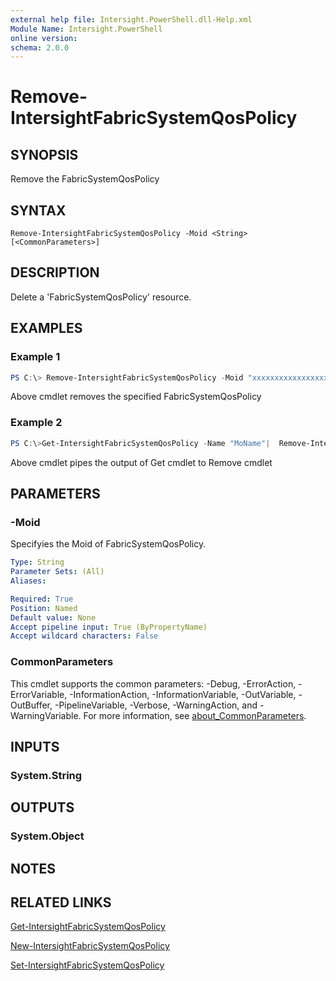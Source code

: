 ```yaml
---
external help file: Intersight.PowerShell.dll-Help.xml
Module Name: Intersight.PowerShell
online version:
schema: 2.0.0
---
```


# Remove-IntersightFabricSystemQosPolicy

## SYNOPSIS
Remove the FabricSystemQosPolicy

## SYNTAX

```
Remove-IntersightFabricSystemQosPolicy -Moid <String> [<CommonParameters>]
```

## DESCRIPTION
Delete a &apos;FabricSystemQosPolicy&apos; resource.

## EXAMPLES

### Example 1
```powershell
PS C:\> Remove-IntersightFabricSystemQosPolicy -Moid "xxxxxxxxxxxxxxxxxxxxxxxxxxx"
```
Above cmdlet removes the specified FabricSystemQosPolicy 

### Example 2
```powershell
PS C:\>Get-IntersightFabricSystemQosPolicy -Name "MoName"|  Remove-IntersightFabricSystemQosPolicy
```
Above cmdlet pipes the output of Get cmdlet to Remove cmdlet

## PARAMETERS

### -Moid
Specifyies the Moid of FabricSystemQosPolicy.

```yaml
Type: String
Parameter Sets: (All)
Aliases:

Required: True
Position: Named
Default value: None
Accept pipeline input: True (ByPropertyName)
Accept wildcard characters: False
```

### CommonParameters
This cmdlet supports the common parameters: -Debug, -ErrorAction, -ErrorVariable, -InformationAction, -InformationVariable, -OutVariable, -OutBuffer, -PipelineVariable, -Verbose, -WarningAction, and -WarningVariable. For more information, see [about_CommonParameters](http://go.microsoft.com/fwlink/?LinkID=113216).

## INPUTS

### System.String

## OUTPUTS

### System.Object
## NOTES

## RELATED LINKS

[Get-IntersightFabricSystemQosPolicy](./Get-IntersightFabricSystemQosPolicy.md)

[New-IntersightFabricSystemQosPolicy](./New-IntersightFabricSystemQosPolicy.md)

[Set-IntersightFabricSystemQosPolicy](./Set-IntersightFabricSystemQosPolicy.md)


